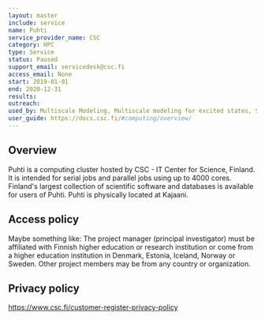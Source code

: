 ```yaml
---
layout: master
include: service
name: Puhti
service_provider_name: CSC
category: HPC
type: Service
status: Paused
support_email: servicedesk@csc.fi
access_email: None
start: 2019-01-01
end: 2020-12-31
results:
outreach:
used_by: Multiscale Modeling, Multiscale modeling for excited states, Stockholm University
user_guide: https://docs.csc.fi/#computing/overview/
---
```

<h2>Overview</h2>Puhti is a computing cluster hosted by CSC - IT Center for Science, Finland. It is intended for serial jobs and parallel jobs using up to 4000 cores. Finland's largest collection of scientific software and databases is available for users of Puhti. Puhti is physically located at Kajaani.

## Access policy
Maybe something like: The project manager (principal investigator) must be affiliated with Finnish higher education or research institution or come from a higher education institution in Denmark, Estonia, Iceland, Norway or Sweden. Other project members may be from any country or organization.

## Privacy policy
https://www.csc.fi/customer-register-privacy-policy
